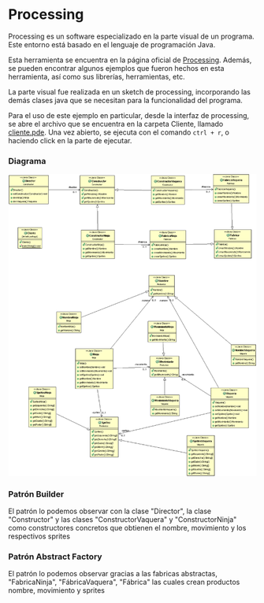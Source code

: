 <h1>Processing</h1>

<p>Processing es un software especializado en la parte visual de un programa. Este entorno está basado en el lenguaje de programación Java.</p>

<p>Esta herramienta se encuentra en la página oficial de <a href = "https://processing.org/">Processing</a>. Además, se pueden encontrar algunos ejemplos que fueron hechos en esta herramienta, así como sus librerías, herramientas, etc.</p>

<p>La parte visual fue realizada en un sketch de processing, incorporando las demás clases java que se necesitan para la funcionalidad del programa.</p>

<p>Para el uso de este ejemplo en particular, desde la interfaz de processing, se abre el archivo que se encuentra en la carpeta Cliente, llamado <a href="https://github.com/AndresBaquero-00/ModelosI/blob/master/BuilderAbstractFactory/Cliente/Cliente.pde">cliente.pde</a>. Una vez abierto, se ejecuta con el comando <code>ctrl + r</code>, o haciendo click en la parte de ejecutar.</p>




### Diagrama
![alt text](https://raw.githubusercontent.com/AndresBaquero-00/ModelosI/master/Imagenes/ProgramaSprites.gif)

### Patrón Builder
El patrón lo podemos observar con la clase "Director", la clase "Constructor" y las clases "ConstructorVaquera" y "ConstructorNinja" como constructores concretos que obtienen el nombre, movimiento y los respectivos sprites

### Patrón Abstract Factory
El patrón lo podemos observar gracias a las fabricas abstractas, "FabricaNinja", "FábricaVaquera", "Fábrica" las cuales crean productos nombre, movimiento y sprites
